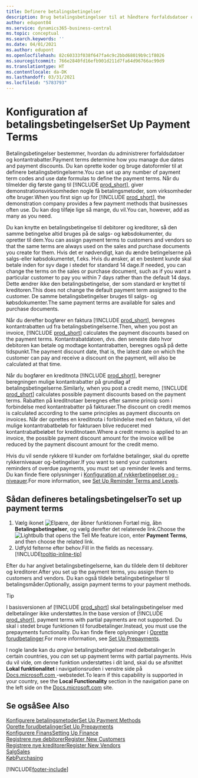 ```yaml
---
title: Definere betalingsbetingelser
description: Brug betalingsbetingelser til at håndtere forfaldsdatoer og kontantrabatter i basisversionen af Business Central.
author: edupont04
ms.service: dynamics365-business-central
ms.topic: conceptual
ms.search.keywords: ''
ms.date: 04/01/2021
ms.author: edupont
ms.openlocfilehash: 82c60333f038f647fa4c9c2bbd68019b9c1f8026
ms.sourcegitcommit: 766e2840fd16efb901d211d7fa64d96766ac99d9
ms.translationtype: HT
ms.contentlocale: da-DK
ms.lasthandoff: 03/31/2021
ms.locfileid: "5783793"
---
```

# <a name="set-up-payment-terms"></a><span data-ttu-id="4dce9-103">Konfiguration af betalingsbetingelser</span><span class="sxs-lookup"><span data-stu-id="4dce9-103">Set Up Payment Terms</span></span>

<span data-ttu-id="4dce9-104">Betalingsbetingelser bestemmer, hvordan du administrerer forfaldsdatoer og kontantrabatter.</span><span class="sxs-lookup"><span data-stu-id="4dce9-104">Payment terms determine how you manage due dates and payment discounts.</span></span> <span data-ttu-id="4dce9-105">Du kan oprette koder og bruge datoformler til at definere betalingsbetingelserne.</span><span class="sxs-lookup"><span data-stu-id="4dce9-105">You can set up any number of payment term codes and use date formulas to define the payment terms.</span></span> <span data-ttu-id="4dce9-106">Når du tilmelder dig første gang til [!INCLUDE [prod_short](includes/prod_short.md)], giver demonstrationsvirksomheden nogle få betalingsmetoder, som virksomheder ofte bruger.</span><span class="sxs-lookup"><span data-stu-id="4dce9-106">When you first sign up for [!INCLUDE [prod_short](includes/prod_short.md)], the demonstration company provides a few payment methods that businesses often use.</span></span> <span data-ttu-id="4dce9-107">Du kan dog tilføje lige så mange, du vil.</span><span class="sxs-lookup"><span data-stu-id="4dce9-107">You can, however, add as many as you need.</span></span>  

<span data-ttu-id="4dce9-108">Du kan knytte en betalingsbetingelse til debitorer og kreditorer, så den samme betingelse altid bruges på de salgs- og købsdokumenter, du opretter til dem.</span><span class="sxs-lookup"><span data-stu-id="4dce9-108">You can assign payment terms to customers and vendors so that the same terms are always used on the sales and purchase documents you create for them.</span></span> <span data-ttu-id="4dce9-109">Hvis det er nødvendigt, kan du ændre betingelserne på salgs-eller købsdokumentet, f.eks. Hvis du ønsker, at en bestemt kunde skal betale inden for syv dage i stedet for standard 14 dage.</span><span class="sxs-lookup"><span data-stu-id="4dce9-109">If needed, you can change the terms on the sales or purchase document, such as if you want a particular customer to pay you within 7 days rather than the default 14 days.</span></span> <span data-ttu-id="4dce9-110">Dette ændrer ikke den betalingsbetingelse, der som standard er knyttet til kreditoren.</span><span class="sxs-lookup"><span data-stu-id="4dce9-110">This does not change the default payment term assigned to the customer.</span></span> <span data-ttu-id="4dce9-111">De samme betalingsbetingelser bruges til salgs- og købsdokumenter.</span><span class="sxs-lookup"><span data-stu-id="4dce9-111">The same payment terms are available for sales and purchase documents.</span></span>

<span data-ttu-id="4dce9-112">Når du derefter bogfører en faktura [!INCLUDE [prod_short](includes/prod_short.md)], beregnes kontantrabatten ud fra betalingsbetingelserne.</span><span class="sxs-lookup"><span data-stu-id="4dce9-112">Then, when you post an invoice, [!INCLUDE [prod_short](includes/prod_short.md)] calculates the payment discounts based on the payment terms.</span></span> <span data-ttu-id="4dce9-113">Kontantrabatdatoen, dvs. den seneste dato hvor debitoren kan betale og modtage kontantrabatten, beregnes også på dette tidspunkt.</span><span class="sxs-lookup"><span data-stu-id="4dce9-113">The payment discount date, that is, the latest date on which the customer can pay and receive a discount on the payment, will also be calculated at that time.</span></span>  

<span data-ttu-id="4dce9-114">Når du bogfører en kreditnota [!INCLUDE [prod_short](includes/prod_short.md)], beregner beregningen mulige kontantrabatter på grundlag af betalingsbetingelserne.</span><span class="sxs-lookup"><span data-stu-id="4dce9-114">Similarly, when you post a credit memo, [!INCLUDE [prod_short](includes/prod_short.md)] calculates possible payment discounts based on the payment terms.</span></span> <span data-ttu-id="4dce9-115">Rabatten på kreditnotaer beregnes efter samme princip som i forbindelse med kontantrabatter på fakturaer.</span><span class="sxs-lookup"><span data-stu-id="4dce9-115">The discount on credit memos is calculated according to the same principles as payment discounts on invoices.</span></span> <span data-ttu-id="4dce9-116">Når der oprettes en kreditnota i forbindelse med en faktura, vil det mulige kontantrabatbeløb for fakturaen blive reduceret med kontantrabatbeløbet for kreditnotaen.</span><span class="sxs-lookup"><span data-stu-id="4dce9-116">Where a credit memo is applied to an invoice, the possible payment discount amount for the invoice will be reduced by the payment discount amount for the credit memo.</span></span>  

<span data-ttu-id="4dce9-117">Hvis du vil sende rykkere til kunder om forfaldne betalinger, skal du oprette rykkerniveauer og-betingelser.</span><span class="sxs-lookup"><span data-stu-id="4dce9-117">If you want to send your customers reminders of overdue payments, you must set up reminder levels and terms.</span></span> <span data-ttu-id="4dce9-118">Du kan finde flere oplysninger i [Konfiguration af rykkerbetingelser og -niveauer](finance-setup-reminders.md).</span><span class="sxs-lookup"><span data-stu-id="4dce9-118">For more information, see [Set Up Reminder Terms and Levels](finance-setup-reminders.md).</span></span>  

## <a name="to-set-up-payment-terms"></a><span data-ttu-id="4dce9-119">Sådan defineres betalingsbetingelser</span><span class="sxs-lookup"><span data-stu-id="4dce9-119">To set up payment terms</span></span>

1. <span data-ttu-id="4dce9-120">Vælg ikonet ![Elpære, der åbner funktionen Fortæl mig](media/ui-search/search_small.png "Fortæl mig, hvad du vil foretage dig"), åbn **Betalingsbetingelser**, og vælg derefter det relaterede link.</span><span class="sxs-lookup"><span data-stu-id="4dce9-120">Choose the ![Lightbulb that opens the Tell Me feature](media/ui-search/search_small.png "Tell me what you want to do") icon, enter **Payment Terms**, and then choose the related link.</span></span>  
2. <span data-ttu-id="4dce9-121">Udfyld felterne efter behov.</span><span class="sxs-lookup"><span data-stu-id="4dce9-121">Fill in the fields as necessary.</span></span> [!INCLUDE[tooltip-inline-tip](includes/tooltip-inline-tip_md.md)]  

<span data-ttu-id="4dce9-122">Efter du har angivet betalingsbetingelserne, kan du tildele dem til debitorer og kreditorer.</span><span class="sxs-lookup"><span data-stu-id="4dce9-122">After you set up the payment terms, you assign them to customers and vendors.</span></span> <span data-ttu-id="4dce9-123">Du kan også tildele betalingsbetingelser til betalingsmåder.</span><span class="sxs-lookup"><span data-stu-id="4dce9-123">Optionally, assign payment terms to your payment methods.</span></span>  

> [!TIP]
> <span data-ttu-id="4dce9-124">I basisversionen af [!INCLUDE [prod_short](includes/prod_short.md)] skal betalingsbetingelser med delbetalinger ikke understøttes.</span><span class="sxs-lookup"><span data-stu-id="4dce9-124">In the base version of [!INCLUDE [prod_short](includes/prod_short.md)], payment terms with partial payments are not supported.</span></span> <span data-ttu-id="4dce9-125">Du skal i stedet bruge funktionen til forudbetalinger.</span><span class="sxs-lookup"><span data-stu-id="4dce9-125">Instead, you must use the prepayments functionality.</span></span> <span data-ttu-id="4dce9-126">Du kan finde flere oplysninger i [Oprette forudbetalinger](finance-set-up-prepayments.md).</span><span class="sxs-lookup"><span data-stu-id="4dce9-126">For more information, see [Set Up Prepayments](finance-set-up-prepayments.md).</span></span>
>
> <span data-ttu-id="4dce9-127">I nogle lande kan du *angive* betalingsbetingelser med delbetalinger.</span><span class="sxs-lookup"><span data-stu-id="4dce9-127">In certain countries, you *can* set up payment terms with partial payments.</span></span> <span data-ttu-id="4dce9-128">Hvis du vil vide, om denne funktion understøttes i dit land, skal du se afsnittet **Lokal funktionalitet** i navigationsruden i venstre side på [Docs.microsoft.com ](about-localization.md)-webstedet.</span><span class="sxs-lookup"><span data-stu-id="4dce9-128">To learn if this capability is supported in your country, see the **Local Functionality** section in the navigation pane on the left side on the [Docs.microsoft.com](about-localization.md) site.</span></span>

## <a name="see-also"></a><span data-ttu-id="4dce9-129">Se også</span><span class="sxs-lookup"><span data-stu-id="4dce9-129">See Also</span></span>

[<span data-ttu-id="4dce9-130">Konfigurere betalingsmetoder</span><span class="sxs-lookup"><span data-stu-id="4dce9-130">Set Up Payment Methods</span></span>](finance-payment-methods.md)  
[<span data-ttu-id="4dce9-131">Oprette forudbetalinger</span><span class="sxs-lookup"><span data-stu-id="4dce9-131">Set Up Prepayments</span></span>](finance-set-up-prepayments.md)  
[<span data-ttu-id="4dce9-132">Konfigurere Finans</span><span class="sxs-lookup"><span data-stu-id="4dce9-132">Setting Up Finance</span></span>](finance-setup-finance.md)  
[<span data-ttu-id="4dce9-133">Registrere nye debitorer</span><span class="sxs-lookup"><span data-stu-id="4dce9-133">Register New Customers</span></span>](sales-how-register-new-customers.md)  
[<span data-ttu-id="4dce9-134">Registrere nye kreditorer</span><span class="sxs-lookup"><span data-stu-id="4dce9-134">Register New Vendors</span></span>](purchasing-how-register-new-vendors.md)  
[<span data-ttu-id="4dce9-135">Salg</span><span class="sxs-lookup"><span data-stu-id="4dce9-135">Sales</span></span>](sales-manage-sales.md)  
[<span data-ttu-id="4dce9-136">Køb</span><span class="sxs-lookup"><span data-stu-id="4dce9-136">Purchasing</span></span>](purchasing-manage-purchasing.md)  


[!INCLUDE[footer-include](includes/footer-banner.md)]